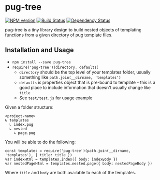# pug-tree
[![NPM version](https://img.shields.io/npm/v/pug-tree.svg)](https://npmjs.org/package/pug-tree "View this project on NPM")
[![Build Status](https://img.shields.io/travis/dambrisco/pug-tree.svg)](https://travis-ci.org/dambrisco/pug-tree "View this project's build information")
[![Dependency Status](https://img.shields.io/david/dambrisco/pug-tree.svg)](https://david-dm.org/dambrisco/pug-tree "Check this project's dependencies")

pug-tree is a tiny library design to build nested objects of templating functions from a given directory of [pug template](https://github.com/pugjs/pug) files.

## Installation and Usage

* `npm install --save pug-tree`
* `require('pug-tree')(directory, defaults)`
  * `directory` should be the top level of your templates folder, usually something like `path.join(__dirname, 'templates')`
  * `defaults` is properties object that is pre-bound to template - this is a good place to include information that doesn't usually change like `title`
  * See `test/test.js` for usage example

Given a folder structure:
```
<project-name>
↳ templates
  ↳ index.pug
  ↳ nested
    ↳ page.pug
```

You will be able to do the following:
```node
const templates = require('pug-tree')(path.join(__dirname, 'templates'), { title: title })
var indexHtml = templates.index({ body: indexBody })
var nestedPageHtml = templates.nested.page({ body: nestedPageBody })
```

Where `title` and `body` are both available to each of the templates.
